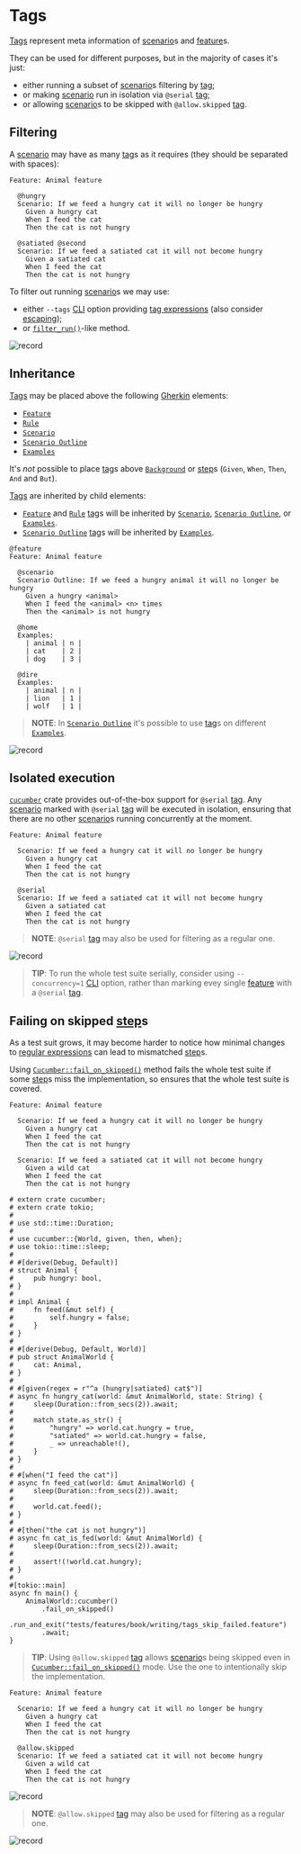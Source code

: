 Tags
====

[Tags][tag] represent meta information of [scenario]s and [feature]s.

They can be used for different purposes, but in the majority of cases it's just:
- either running a subset of [scenario]s filtering by [tag];
- or making [scenario] run in isolation via `@serial` [tag];
- or allowing [scenario]s to be skipped with `@allow.skipped` [tag].




## Filtering

A [scenario] may have as many [tag]s as it requires (they should be separated with spaces):
```gherkin
Feature: Animal feature

  @hungry
  Scenario: If we feed a hungry cat it will no longer be hungry
    Given a hungry cat
    When I feed the cat
    Then the cat is not hungry

  @satiated @second
  Scenario: If we feed a satiated cat it will not become hungry
    Given a satiated cat
    When I feed the cat
    Then the cat is not hungry
```

To filter out running [scenario]s we may use:
- either `--tags` [CLI] option providing [tag expressions] (also consider [escaping]);
- or [`filter_run()`]-like method.

![record](../rec/writing_tags_filtering.gif)




## Inheritance

[Tags][tag] may be placed above the following [Gherkin] elements:
- [`Feature`][feature]
- [`Rule`][rule]
- [`Scenario`][scenario]
- [`Scenario Outline`]
- [`Examples`]

It's _not_ possible to place [tag]s above [`Background`](background.md) or [step]s (`Given`, `When`, `Then`, `And` and `But`).

[Tags][tag] are inherited by child elements:
- [`Feature`][feature] and [`Rule`][rule] [tag]s will be inherited by [`Scenario`][scenario], [`Scenario Outline`], or [`Examples`].
- [`Scenario Outline`] [tag]s will be inherited by [`Examples`].

```gherkin
@feature
Feature: Animal feature

  @scenario
  Scenario Outline: If we feed a hungry animal it will no longer be hungry
    Given a hungry <animal>
    When I feed the <animal> <n> times
    Then the <animal> is not hungry

  @home
  Examples: 
    | animal | n |
    | cat    | 2 |
    | dog    | 3 |

  @dire
  Examples: 
    | animal | n |
    | lion   | 1 |
    | wolf   | 1 |
```

> __NOTE__: In [`Scenario Outline`] it's possible to use [tag]s on different [`Examples`].

![record](../rec/writing_tags_inheritance.gif)




## Isolated execution

[`cucumber`] crate provides out-of-the-box support for `@serial` [tag]. Any [scenario] marked with `@serial` [tag] will be executed in isolation, ensuring that there are no other [scenario]s running concurrently at the moment.

```gherkin
Feature: Animal feature
    
  Scenario: If we feed a hungry cat it will no longer be hungry
    Given a hungry cat
    When I feed the cat
    Then the cat is not hungry

  @serial
  Scenario: If we feed a satiated cat it will not become hungry
    Given a satiated cat
    When I feed the cat
    Then the cat is not hungry
```

> __NOTE__: `@serial` [tag] may also be used for filtering as a regular one.

![record](../rec/writing_tags_serial.gif)

> __TIP__: To run the whole test suite serially, consider using `--concurrency=1` [CLI] option, rather than marking evey single [feature] with a `@serial` [tag].




## Failing on skipped [step]s

As a test suit grows, it may become harder to notice how minimal changes to [regular expressions](capturing.md) can lead to mismatched [step]s.

Using [`Cucumber::fail_on_skipped()`] method fails the whole test suite if some [step]s miss the implementation, so ensures that the whole test suite is covered.

```gherkin
Feature: Animal feature
    
  Scenario: If we feed a hungry cat it will no longer be hungry
    Given a hungry cat
    When I feed the cat
    Then the cat is not hungry

  Scenario: If we feed a satiated cat it will not become hungry
    Given a wild cat
    When I feed the cat
    Then the cat is not hungry
```
```rust,should_panic
# extern crate cucumber;
# extern crate tokio;
#
# use std::time::Duration;
#
# use cucumber::{World, given, then, when};
# use tokio::time::sleep;
# 
# #[derive(Debug, Default)]
# struct Animal {
#     pub hungry: bool,
# }
#
# impl Animal {
#     fn feed(&mut self) {
#         self.hungry = false;
#     }
# }
#
# #[derive(Debug, Default, World)]
# pub struct AnimalWorld {
#     cat: Animal,
# }
#
# #[given(regex = r"^a (hungry|satiated) cat$")]
# async fn hungry_cat(world: &mut AnimalWorld, state: String) {
#     sleep(Duration::from_secs(2)).await;
#
#     match state.as_str() {
#         "hungry" => world.cat.hungry = true,
#         "satiated" => world.cat.hungry = false,
#         _ => unreachable!(),
#     }
# }
#
# #[when("I feed the cat")]
# async fn feed_cat(world: &mut AnimalWorld) {
#     sleep(Duration::from_secs(2)).await;
#
#     world.cat.feed();
# }
#
# #[then("the cat is not hungry")]
# async fn cat_is_fed(world: &mut AnimalWorld) {
#     sleep(Duration::from_secs(2)).await;
#
#     assert!(!world.cat.hungry);
# }
#
#[tokio::main]
async fn main() {
    AnimalWorld::cucumber()
        .fail_on_skipped()
        .run_and_exit("tests/features/book/writing/tags_skip_failed.feature")
        .await;
}
```

> __TIP__: Using `@allow.skipped` [tag] allows [scenario]s being skipped even in [`Cucumber::fail_on_skipped()`] mode. Use the one to intentionally skip the implementation.

```gherkin
Feature: Animal feature
    
  Scenario: If we feed a hungry cat it will no longer be hungry
    Given a hungry cat
    When I feed the cat
    Then the cat is not hungry

  @allow.skipped
  Scenario: If we feed a satiated cat it will not become hungry
    Given a wild cat
    When I feed the cat
    Then the cat is not hungry
```

![record](../rec/writing_tags_skip.gif)

> __NOTE__: `@allow.skipped` [tag] may also be used for filtering as a regular one.

![record](../rec/writing_tags_skip_filter.gif)




[`cucumber`]: https://docs.rs/cucumber
[`Cucumber::fail_on_skipped()`]: https://docs.rs/cucumber/*/cucumber/struct.Cucumber.html#method.fail_on_skipped
[`Examples`]: https://cucumber.io/docs/gherkin/reference#examples
[`filter_run()`]: https://docs.rs/cucumber/*/cucumber/struct.Cucumber.html#method.filter_run
[`Scenario Outline`]: scenario_outline.md
[CLI]: ../cli.md
[escaping]: https://github.com/cucumber/tag-expressions/tree/6f444830b23bd8e0c5a2617cd51b91bc2e05adde#escaping
[feature]: https://cucumber.io/docs/gherkin/reference#feature
[Gherkin]: https://cucumber.io/docs/gherkin/reference
[rule]: https://cucumber.io/docs/gherkin/reference#rule
[scenario]: https://cucumber.io/docs/gherkin/reference#example
[step]: https://cucumber.io/docs/gherkin/reference#steps
[tag]: https://cucumber.io/docs/cucumber/api#tags
[tag expressions]: https://cucumber.io/docs/cucumber/api#tag-expressions
